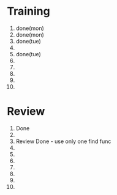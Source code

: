 # Training
1. done(mon)
2. done(mon)
3. done(tue)
4. 
5. done(tue)
6. 
7. 
8. 
9. 
10. 

# Review
1. Done
2. 
3. Review Done - use only one find func
4. 
5. 
6. 
7. 
8. 
9. 
10. 
